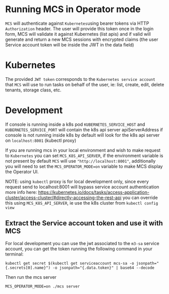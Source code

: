 # Running MCS in Operator mode

`MCS` will authenticate against `Kubernetes`using bearer tokens via HTTP `Authorization` header. The user will provide this token once
in the login form, MCS will validate it against Kubernetes (list apis) and if valid will generate and return a new MCS sessions 
with encrypted claims (the user Service account token will be inside the JWT in the data field)

# Kubernetes

The provided `JWT token` corresponds to the `Kubernetes service account` that `MCS` will use to run tasks on behalf of the
user, ie: list, create, edit, delete tenants, storage class, etc.


# Development

If console is running inside a k8s pod `KUBERNETES_SERVICE_HOST` and `KUBERNETES_SERVICE_PORT` will contain the k8s api server apiServerAddress
if console is not running inside k8s by default will look for the k8s api server on `localhost:8001` (kubectl proxy)

If you are running mcs in your local environment and wish to make request to `Kubernetes` you can set `MCS_K8S_API_SERVER`, if
the environment variable is not present by default `MCS` will use `"http://localhost:8001"`, additionally you will need to set the
`MCS_OPERATOR_MODE=on` variable to make MCS display the Operator UI.

NOTE: using `kubectl` proxy is for local development only, since every request send to localhost:8001 will bypass service account authentication
more info here: https://kubernetes.io/docs/tasks/access-application-cluster/access-cluster/#directly-accessing-the-rest-api
you can override this using `MCS_K8S_API_SERVER`, ie use the k8s cluster from `kubectl config view`

## Extract the Service account token and use it with MCS

For local development you can use the jwt associated to the `m3-sa` service account, you can get the token running
the following command in your terminal:

```
kubectl get secret $(kubectl get serviceaccount mcs-sa -o jsonpath="{.secrets[0].name}") -o jsonpath="{.data.token}" | base64 --decode
```

Then run the mcs server

```
MCS_OPERATOR_MODE=on ./mcs server
```
